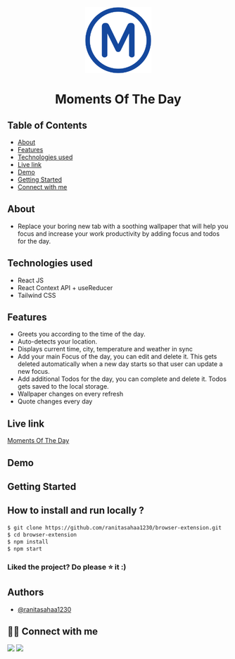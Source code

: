 <div align="center">

<img alt="browser logo" src="public/favicon.png" width="150px" height="150px" />

# Moments Of The Day

</div>

## Table of Contents

- [About](#about)
- [Features](#features)
- [Technologies used](#-technologies-used)
- [Live link](#live-link)
- [Demo](#demo)
- [Getting Started](#getting-started)
- [Connect with me](#-connect-with-me)

## About 

- Replace your boring new tab with a soothing wallpaper that will help you focus and increase your work productivity by adding focus and todos for the day.

## Technologies used

- React JS
- React Context API + useReducer
- Tailwind CSS

## Features 

- Greets you according to the time of the day.
- Auto-detects your location.
- Displays current time, city, temperature and weather in sync
- Add your main Focus of the day, you can edit and delete it. This gets deleted automatically when a new day starts so that user can update a new focus.
- Add additional Todos for the day, you can complete and delete it. Todos gets saved to the local storage.
- Wallpaper changes on every refresh
- Quote changes every day

## Live link 

<!-- - [Firefox store](https://addons.mozilla.org/en-US/firefox/addon/focussive/) -->
[Moments Of The Day](https://moments-of-the-day.netlify.app/)

## Demo 



## Getting Started 

## **How to install and run locally ?**

```
$ git clone https://github.com/ranitasahaa1230/browser-extension.git
$ cd browser-extension
$ npm install
$ npm start
```

### Liked the project? Do please ⭐ it :)

## Authors

- [@ranitasahaa1230](https://github.com/ranitasahaa1230)

## 👩‍💻 Connect with me

<a href="https://twitter.com/Ifullofsunshine"><img src="https://img.shields.io/badge/Twitter-1DA1F2?style=for-the-badge&logo=twitter&logoColor=white"/></a>
<a href="https://www.linkedin.com/in/saharanitaa1230dreamer/"><img src="https://img.shields.io/badge/LinkedIn-0077B5?style=for-the-badge&logo=linkedin&logoColor=white"/></a>